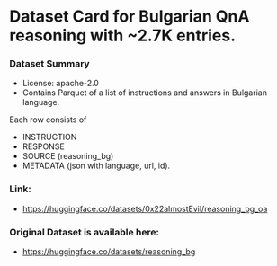 # Dataset Card for Bulgarian QnA reasoning with ~2.7K entries.

### Dataset Summary

* License: apache-2.0
* Contains Parquet of a list of instructions and answers in Bulgarian language.

Each row consists of

* INSTRUCTION
* RESPONSE
* SOURCE (reasoning_bg)
* METADATA (json with language, url, id).

### Link:
* https://huggingface.co/datasets/0x22almostEvil/reasoning_bg_oa
### Original Dataset is available here:
* https://huggingface.co/datasets/reasoning_bg
